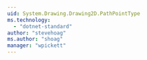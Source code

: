 ```yaml
---
uid: System.Drawing.Drawing2D.PathPointType
ms.technology: 
  - "dotnet-standard"
author: "stevehoag"
ms.author: "shoag"
manager: "wpickett"
---
```

